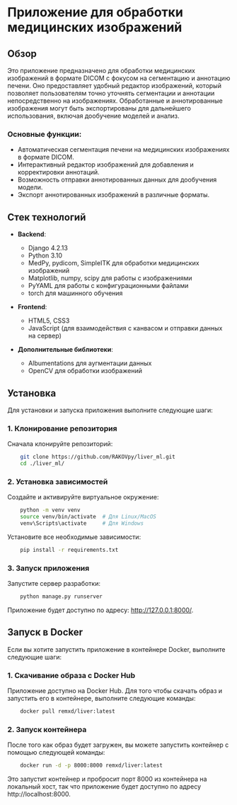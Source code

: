 # Приложение для обработки медицинских изображений

## Обзор

Это приложение предназначено для обработки медицинских изображений в формате DICOM с фокусом на сегментацию и аннотацию печени. Оно предоставляет удобный редактор изображений, который позволяет пользователям точно уточнять сегментации и аннотации непосредственно на изображениях. Обработанные и аннотированные изображения могут быть экспортированы для дальнейшего использования, включая дообучение моделей и анализ.

### Основные функции:
- Автоматическая сегментация печени на медицинских изображениях в формате DICOM.
- Интерактивный редактор изображений для добавления и корректировки аннотаций.
- Возможность отправки аннотированных данных для дообучения модели.
- Экспорт аннотированных изображений в различные форматы.

## Стек технологий

- **Backend**: 
  - Django 4.2.13
  - Python 3.10
  - MedPy, pydicom, SimpleITK для обработки медицинских изображений
  - Matplotlib, numpy, scipy для работы с изображениями
  - PyYAML для работы с конфигурационными файлами
  - torch для машинного обучения

- **Frontend**:
  - HTML5, CSS3
  - JavaScript (для взаимодействия с канвасом и отправки данных на сервер)

- **Дополнительные библиотеки**:
  - Albumentations для аугментации данных
  - OpenCV для обработки изображений
  
## Установка

Для установки и запуска приложения выполните следующие шаги:

### 1. Клонирование репозитория

Сначала клонируйте репозиторий:

```bash
    git clone https://github.com/RAKOVpy/liver_ml.git
    cd ./liver_ml/
```
### 2. Установка зависимостей
Создайте и активируйте виртуальное окружение:

```bash
    python -m venv venv
    source venv/bin/activate  # Для Linux/MacOS
    venv\Scripts\activate     # Для Windows
```
Установите все необходимые зависимости:

```bash
    pip install -r requirements.txt
```

### 3. Запуск приложения
Запустите сервер разработки:
```bash
    python manage.py runserver
```
Приложение будет доступно по адресу: http://127.0.0.1:8000/.

## Запуск в Docker
Если вы хотите запустить приложение в контейнере Docker, выполните следующие шаги:

### 1. Скачивание образа с Docker Hub
Приложение доступно на Docker Hub. Для того чтобы скачать образ и запустить его в контейнере, выполните следующие команды:
```bash
    docker pull remxd/liver:latest
```

### 2. Запуск контейнера
После того как образ будет загружен, вы можете запустить контейнер с помощью следующей команды:
```bash
    docker run -d -p 8000:8000 remxd/liver:latest
```
Это запустит контейнер и пробросит порт 8000 из контейнера на локальный хост, так что приложение будет доступно по адресу http://localhost:8000.
